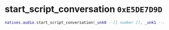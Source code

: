 # start_script_conversation `0xE5DE7D9D`

```lua
natives.audio.start_script_conversation(_unk0 --[[ number ]], _unk1 --[[ number ]])
```
